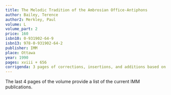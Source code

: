 ```yaml
---
title: The Melodic Tradition of the Ambrosian Office-Antiphons
author: Bailey, Terence
author2: Merkley, Paul
volume: L
volume_part: 2
price: 160
isbn10: 0-931902-64-9
isbn13: 978-0-931902-64-2
publisher: IMM
place: Ottawa
year: 1990
pages: xviii + 656
corrigenda: 3 pages of corrections, insertions, and additions based on work completed in subsequent volumes
---
```

The last 4 pages of the volume provide a list of the current IMM publications.
